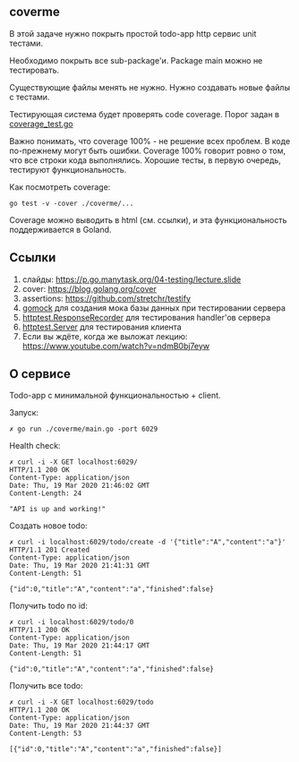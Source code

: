 ## coverme

В этой задаче нужно покрыть простой todo-app http сервис unit тестами.

Необходимо покрыть все sub-package'и.
Package main можно не тестировать.

Существующие файлы менять не нужно.
Нужно создавать новые файлы с тестами.

Тестирующая система будет проверять code coverage.
Порог задан в [coverage_test.go](./app/coverage_test.go)

Важно понимать, что coverage 100% - не решение всех проблем.
В коде по-прежнему могут быть ошибки.
Coverage 100% говорит ровно о том, что все строки кода выполнялись.
Хорошие тесты, в первую очередь, тестируют функциональность.

Как посмотреть coverage:
```
go test -v -cover ./coverme/...
```

Coverage можно выводить в html (см. ссылки), и эта функциональность поддерживается в Goland.

## Ссылки

1. слайды: https://p.go.manytask.org/04-testing/lecture.slide
2. cover: https://blog.golang.org/cover
3. assertions: https://github.com/stretchr/testify
4. [gomock](https://github.com/golang/mock) для создания мока базы данных при тестировании сервера
5. [httptest.ResponseRecorder](https://golang.org/pkg/net/http/httptest/#ResponseRecorder) для тестирования handler'ов сервера
6. [httptest.Server](https://golang.org/pkg/net/http/httptest/#Server) для тестирования клиента
7. Если вы ждёте, когда же выложат лекцию: https://www.youtube.com/watch?v=ndmB0bj7eyw

## O сервисе

Todo-app с минимальной функциональностью + client.

Запуск:
```
✗ go run ./coverme/main.go -port 6029
```

Health check:
```
✗ curl -i -X GET localhost:6029/    
HTTP/1.1 200 OK
Content-Type: application/json
Date: Thu, 19 Mar 2020 21:46:02 GMT
Content-Length: 24

"API is up and working!"
```

Создать новое todo:
```
✗ curl -i localhost:6029/todo/create -d '{"title":"A","content":"a"}'
HTTP/1.1 201 Created
Content-Type: application/json
Date: Thu, 19 Mar 2020 21:41:31 GMT
Content-Length: 51

{"id":0,"title":"A","content":"a","finished":false}
```

Получить todo по id:
```
✗ curl -i localhost:6029/todo/0                                       
HTTP/1.1 200 OK
Content-Type: application/json
Date: Thu, 19 Mar 2020 21:44:17 GMT
Content-Length: 51

{"id":0,"title":"A","content":"a","finished":false}
```

Получить все todo:
```
✗ curl -i -X GET localhost:6029/todo                                        
HTTP/1.1 200 OK
Content-Type: application/json
Date: Thu, 19 Mar 2020 21:44:37 GMT
Content-Length: 53

[{"id":0,"title":"A","content":"a","finished":false}]
```
